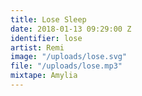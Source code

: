 ```yaml
---
title: Lose Sleep
date: 2018-01-13 09:29:00 Z
identifier: lose
artist: Remi
image: "/uploads/lose.svg"
file: "/uploads/lose.mp3"
mixtape: Amylia
---
```


